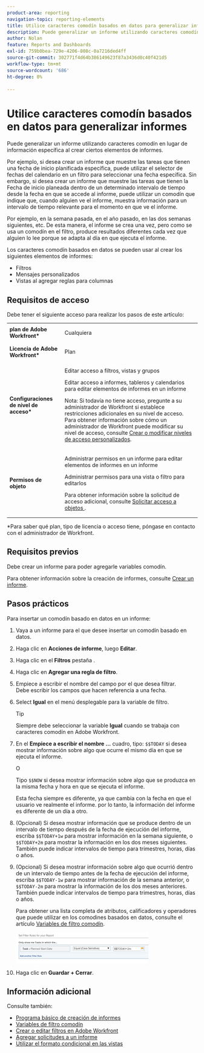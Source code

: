 ```yaml
---
product-area: reporting
navigation-topic: reporting-elements
title: Utilice caracteres comodín basados en datos para generalizar informes
description: Puede generalizar un informe utilizando caracteres comodín en lugar de información específica al crear ciertos elementos de informes.
author: Nolan
feature: Reports and Dashboards
exl-id: 759b0bea-729e-4206-808c-0a7216ded4ff
source-git-commit: 302771f4d64b386149623f87a3436d0c40f421d5
workflow-type: tm+mt
source-wordcount: '686'
ht-degree: 0%

---
```


# Utilice caracteres comodín basados en datos para generalizar informes

Puede generalizar un informe utilizando caracteres comodín en lugar de información específica al crear ciertos elementos de informes.

Por ejemplo, si desea crear un informe que muestre las tareas que tienen una fecha de inicio planificada específica, puede utilizar el selector de fechas del calendario en un filtro para seleccionar una fecha específica. Sin embargo, si desea crear un informe que muestre las tareas que tienen la Fecha de inicio planeada dentro de un determinado intervalo de tiempo desde la fecha en que se accede al informe, puede utilizar un comodín que indique que, cuando alguien ve el informe, muestra información para un intervalo de tiempo relevante para el momento en que ve el informe.

Por ejemplo, en la semana pasada, en el año pasado, en las dos semanas siguientes, etc. De esta manera, el informe se crea una vez, pero como se usa un comodín en el filtro, produce resultados diferentes cada vez que alguien lo lee porque se adapta al día en que ejecuta el informe.

Los caracteres comodín basados en datos se pueden usar al crear los siguientes elementos de informes:

* Filtros
* Mensajes personalizados
* Vistas al agregar reglas para columnas

## Requisitos de acceso

Debe tener el siguiente acceso para realizar los pasos de este artículo:

<table style="table-layout:auto"> 
 <col> 
 <col> 
 <tbody> 
  <tr> 
   <td role="rowheader"><strong>plan de Adobe Workfront*</strong></td> 
   <td> <p>Cualquiera</p> </td> 
  </tr> 
  <tr> 
   <td role="rowheader"><strong>Licencia de Adobe Workfront*</strong></td> 
   <td> <p>Plan </p> </td> 
  </tr> 
  <tr> 
   <td role="rowheader"><strong>Configuraciones de nivel de acceso*</strong></td> 
   <td> <p>Editar acceso a filtros, vistas y grupos</p> <p>Editar acceso a informes, tableros y calendarios para editar elementos de informes en un informe</p> <p>Nota: Si todavía no tiene acceso, pregunte a su administrador de Workfront si establece restricciones adicionales en su nivel de acceso. Para obtener información sobre cómo un administrador de Workfront puede modificar su nivel de acceso, consulte <a href="../../../administration-and-setup/add-users/configure-and-grant-access/create-modify-access-levels.md" class="MCXref xref">Crear o modificar niveles de acceso personalizados</a>.</p> </td> 
  </tr> 
  <tr> 
   <td role="rowheader"><strong>Permisos de objeto</strong></td> 
   <td> <p>Administrar permisos en un informe para editar elementos de informes en un informe</p> <p>Administrar permisos para una vista o filtro para editarlos</p> <p>Para obtener información sobre la solicitud de acceso adicional, consulte <a href="../../../workfront-basics/grant-and-request-access-to-objects/request-access.md" class="MCXref xref">Solicitar acceso a objetos </a>.</p> </td> 
  </tr> 
 </tbody> 
</table>

&#42;Para saber qué plan, tipo de licencia o acceso tiene, póngase en contacto con el administrador de Workfront.

## Requisitos previos

Debe crear un informe para poder agregarle variables comodín.

Para obtener información sobre la creación de informes, consulte [Crear un informe](../../../reports-and-dashboards/reports/creating-and-managing-reports/create-report.md).

## Pasos prácticos

Para insertar un comodín basado en datos en un informe:

1. Vaya a un informe para el que desee insertar un comodín basado en datos.
1. Haga clic en **Acciones de informe**, luego **Editar**.

1. Haga clic en el **Filtros** pestaña .
1. Haga clic en **Agregar una regla de filtro**.
1. Empiece a escribir el nombre del campo por el que desea filtrar.\
   Debe escribir los campos que hacen referencia a una fecha.
1. Select **Igual** en el menú desplegable para la variable de filtro.

   >[!TIP]
   >
   >Siempre debe seleccionar la variable **Igual** cuando se trabaja con caracteres comodín en Adobe Workfront.

1. En el **Empiece a escribir el nombre ...** cuadro, tipo: `$$TODAY` si desea mostrar información sobre algo que ocurre el mismo día en que se ejecuta el informe.

   O

   Tipo `$$NOW` si desea mostrar información sobre algo que se produzca en la misma fecha y hora en que se ejecuta el informe.

   Esta fecha siempre es diferente, ya que cambia con la fecha en que el usuario ve realmente el informe. por lo tanto, la información del informe es diferente de un día a otro.

1. (Opcional) Si desea mostrar información que se produce dentro de un intervalo de tiempo después de la fecha de ejecución del informe, escriba `$$TODAY+1w` para mostrar información en la semana siguiente, o `$$TODAY+2m` para mostrar la información en los dos meses siguientes. También puede indicar intervalos de tiempo para trimestres, horas, días o años.
1. (Opcional) Si desea mostrar información sobre algo que ocurrió dentro de un intervalo de tiempo antes de la fecha de ejecución del informe, escriba `$$TODAY-1w` para mostrar información de la semana anterior, o `$$TODAY-2m` para mostrar la información de los dos meses anteriores. También puede indicar intervalos de tiempo para trimestres, horas, días o años.

   Para obtener una lista completa de atributos, calificadores y operadores que puede utilizar en los comodines basados en datos, consulte el artículo [Variables de filtro comodín](../../../reports-and-dashboards/reports/reporting-elements/understand-wildcard-filter-variables.md).

   ![](assets/video-date-based-wildcard-in-task-filter-350x81.png)

1. Haga clic en **Guardar + Cerrar**.

## Información adicional

Consulte también:

* [Programa básico de creación de informes](https://one.workfront.com/s/basic-report-creation-program)
* [Variables de filtro comodín](../../../reports-and-dashboards/reports/reporting-elements/understand-wildcard-filter-variables.md)
* [Crear o editar filtros en Adobe Workfront](../../../reports-and-dashboards/reports/reporting-elements/create-filters.md)
* [Agregar solicitudes a un informe](../../../reports-and-dashboards/reports/creating-and-managing-reports/add-prompt-report.md)
* [Utilizar el formato condicional en las vistas](../../../reports-and-dashboards/reports/reporting-elements/use-conditional-formatting-views.md)
